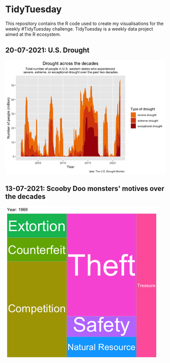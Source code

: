 # TidyTuesday
This repository contains the R code used to create my visualisations for the weekly #TidyTuesday challenge. TidyTuesday is a weekly data project aimed at the R ecosystem. 

## 20-07-2021: U.S. Drought

![ ](https://raw.githubusercontent.com/amymitchell-whittington/TidyTuesday/main/2021/20-07-2021-usdrought/20-07-2021-usdrought_files/figure-gfm/plot-1.png)

## 13-07-2021: Scooby Doo monsters' motives over the decades

![  ](https://raw.githubusercontent.com/amymitchell-whittington/TidyTuesday/main/2021/13-07-2021-scoobydoo/scoobymotives2.gif)

